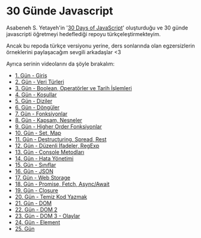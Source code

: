# 30 Günde Javascript

Asabeneh S. Yetayeh'in '[30 Days of JavaScript](https://github.com/Asabeneh/30-Days-Of-JavaScript)' oluşturduğu ve 30 günde javascripti öğretmeyi hedeflediği repoyu türkçeleştirmekteyim. 

Ancak bu repoda türkçe versiyonu yerine, ders sonlarında olan egzersizlerin örneklerini paylaşacağım sevgili arkadaşlar <3

Ayrıca serinin videolarını da şöyle bırakalım:

* [1. Gün - Giriş](https://www.youtube.com/watch?v=8A7RWDgkXgg)
* [2. Gün - Veri Türleri](https://www.youtube.com/watch?v=pl8W3ypHmbk)
* [3. Gün - Boolean, Operatörler ve Tarih İşlemleri](https://www.youtube.com/watch?v=BVNsL2UiDXg)
* [4. Gün - Koşullar](https://www.youtube.com/watch?v=b914QqaZYb8)
* [5. Gün - Diziler](https://www.youtube.com/watch?v=OWevID6C7j0)
* [6. Gün - Döngüler](https://www.youtube.com/watch?v=B_grs48l5gA)
* [7. Gün - Fonksiyonlar](https://www.youtube.com/watch?v=fCewgC4rgWs)
* [8. Gün - Kapsam, Nesneler](https://www.youtube.com/watch?v=isASqtTf1Vs)
* [9. Gün - Higher Order Fonksiyonlar](https://www.youtube.com/watch?v=_Yg5xml3mC4)
* [10. Gün - Set, Map](https://www.youtube.com/watch?v=TwqhonAoZfQ)
* [11. Gün - Destructuring, Spread, Rest](https://www.youtube.com/watch?v=evy8I07Oim0)
* [12. Gün - Düzenli İfadeler, RegExp](https://www.youtube.com/watch?v=iDN5hmCc8s8)
* [13. Gün - Console Metodları](https://www.youtube.com/watch?v=CZPyKqSsCbc)
* [14. Gün - Hata Yönetimi](https://www.youtube.com/watch?v=hCLH_HDX6G0)
* [15. Gün - Sınıflar](https://www.youtube.com/watch?v=vuSV9yq3fgQ)
* [16. Gün - JSON](https://www.youtube.com/watch?v=BZvLCGQvbs8)
* [17. Gün - Web Storage](https://www.youtube.com/watch?v=OicvaygNn5M)
* [18. Gün - Promise, Fetch, Async/Await](https://www.youtube.com/watch?v=abyMOwipR9E)
* [19. Gün - Closure](https://www.youtube.com/watch?v=Pe3XVMooHVc)
* [20. Gün - Temiz Kod Yazmak](https://www.youtube.com/watch?v=XPa5yQIm5NM)
* [21. Gün - DOM](https://www.youtube.com/watch?v=Z7L1M9iHMi4)
* [22. Gün - DOM 2](https://www.youtube.com/watch?v=F1ehrtj2vWE)
* [23. Gün - DOM 3 - Olaylar](https://www.youtube.com/watch?v=uMJBoDAsmYs)
* [24. Gün - Element](https://www.youtube.com/watch?v=CtpoIiAqi9Y)
* [25. Gün](https://www.youtube.com/watch?v=Oa6994-dsc8)
